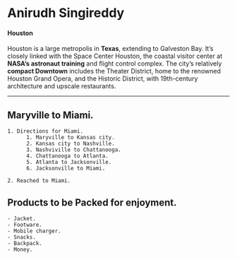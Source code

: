 # Anirudh Singireddy
#### Houston

Houston is a large metropolis in **Texas**, extending to Galveston Bay. It’s closely linked with the Space Center Houston, the coastal visitor center at **NASA’s astronaut training** and flight control complex. The city’s relatively **compact Downtown** includes the Theater District, home to the renowned Houston Grand Opera, and the Historic District, with 19th-century architecture and upscale restaurants.

---
## Maryville to Miami.
    1. Directions for Miami.
          1. Maryville to Kansas city.
          2. Kansas city to Nashville.
          3. Nashviville to Chattanooga.
          4. Chattanooga to Atlanta.
          5. Atlanta to Jacksonville.
          6. Jacksonville to Miami.

    2. Reached to Miami.     

 ## Products to be Packed for enjoyment.
    - Jacket.
    - Footware.
    - Mobile charger.
    - Snacks.
    - Backpack.
    - Money.